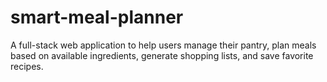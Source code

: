 # smart-meal-planner
A full-stack web application to help users manage their pantry, plan meals based on available ingredients, generate shopping lists, and save favorite recipes.
